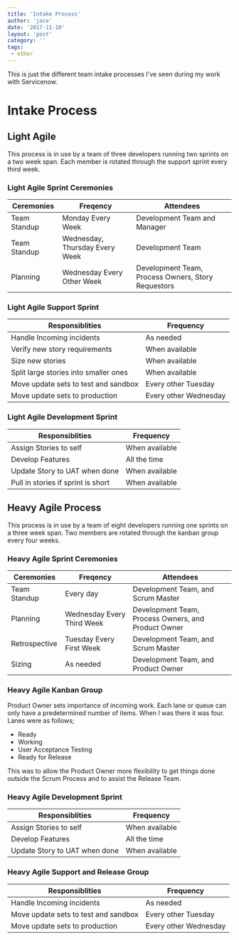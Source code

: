 ```yaml
---
title: 'Intake Process'
author: 'jace'
date: '2017-11-10'
layout: 'post'
category: ''
tags:
 - other
---
```


This is just the different team intake processes I've seen during my work with Servicenow.

<!--more-->

# Intake Process

## Light Agile

This process is in use by a team of three developers running two sprints on a two week span.  Each member is rotated through the support sprint every third week.

### Light Agile Sprint Ceremonies

| Ceremonies   | Freqency                       | Attendees                                          |
| ------------ | ------------------------------ | -------------------------------------------------- |
| Team Standup | Monday Every Week              | Development Team and Manager                       |
| Team Standup | Wednesday, Thursday Every Week | Development Team                                   |
| Planning     | Wednesday Every Other Week     | Development Team, Process Owners, Story Requestors |

### Light Agile Support Sprint

| Responsiblities                       | Frequency               |
| ------------------------------------- | ----------------------- |
| Handle Incoming incidents             | As needed               |
| Verify new story requirements         | When available          |
| Size new stories                      | When available          |
| Split large stories into smaller ones | When available          |
| Move update sets to test and sandbox  | Every other Tuesday     |
| Move update sets to production        | Every other Wednesday   |

### Light Agile Development Sprint

| Responsiblities                       | Frequency               |
| ------------------------------------- | ----------------------- |
| Assign Stories to self                | When available          |
| Develop Features                      | All the time            |
| Update Story to UAT when done         | When available          |
| Pull in stories if sprint is short    | When available          |

## Heavy Agile Process

This process is in use by a team of eight developers running one sprints on a three week span.  Two members are rotated through the kanban group every four weeks.

### Heavy Agile Sprint Ceremonies

| Ceremonies    | Freqency                       | Attendees                                           |
| ------------- | ------------------------------ | --------------------------------------------------- |
| Team Standup  | Every day                      | Development Team, and Scrum Master                  |
| Planning      | Wednesday Every Third Week     | Development Team, Process Owners, and Product Owner |
| Retrospective | Tuesday Every First Week       | Development Team, and Scrum Master                  |
| Sizing        | As needed                      | Development Team, and Product Owner                 |

### Heavy Agile Kanban Group

Product Owner sets importance of incoming work.  Each lane or queue can only have a predetermined number of items. When I was there it was four.  Lanes were as follows;

- Ready
- Working
- User Acceptance Testing
- Ready for Release

This was to allow the Product Owner more flexibility to get things done outside the Scrum Process and to assist the Release Team.

### Heavy Agile Development Sprint

| Responsiblities                       | Frequency               |
| ------------------------------------- | ----------------------- |
| Assign Stories to self                | When available          |
| Develop Features                      | All the time            |
| Update Story to UAT when done         | When available          |

### Heavy Agile Support and Release Group

| Responsiblities                       | Frequency               |
| ------------------------------------- | ----------------------- |
| Handle Incoming incidents             | As needed               |
| Move update sets to test and sandbox  | Every other Tuesday     |
| Move update sets to production        | Every other Wednesday   |
